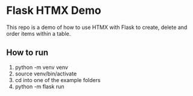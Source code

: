 # Flask HTMX Demo
This repo is a demo of how to use HTMX with Flask to create, delete and order items within a table.


## How to run
1. python -m venv venv 
2. source venv/bin/activate
3. cd into one of the example folders
3. python -m flask run